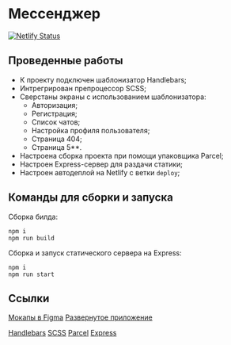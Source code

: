 # Мессенджер

[![Netlify Status](https://api.netlify.com/api/v1/badges/31945808-9c82-47ee-85e1-a901cd302200/deploy-status)](https://app.netlify.com/sites/tangerine-chimera-4fa080/deploys)

## Проведенные работы
- К проекту подключен шаблонизатор Handlebars;
- Интрегрирован препроцессор SCSS;
- Сверстаны экраны с использованием шаблонизатора:
    - Авторизация;
    - Регистрация;
    - Список чатов;
    - Настройка профиля пользователя;
    - Страница 404;
    - Страница 5**.
- Настроена сборка проекта при помощи упаковщика Parcel;
- Настроен Express-сервер для раздачи статики;
- Настроен автодеплой на Netlify с ветки ```deploy```;

## Команды для сборки и запуска

Сборка билда:
```
npm i
npm run build
```

Сборка и запуск статического сервера на Express:
```
npm i
npm run start
```



## Ссылки

[Мокапы в Figma](https://www.figma.com/file/jF5fFFzgGOxQeB4CmKWTiE/Chat_external_link?node-id=0%3A1&t=MA0B3I4O352c5rqq-0)
[Развернутое приложение](https://tangerine-chimera-4fa080.netlify.app/signin.html)

[Handlebars](https://handlebarsjs.com/) 
[SCSS](https://sass-lang.com/documentation/)
[Parcel](https://parceljs.org/docs/)
[Express](https://devdocs.io/express/)
